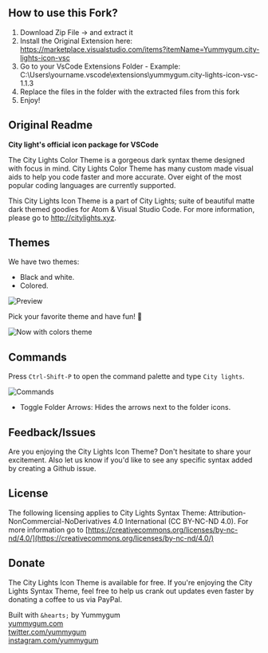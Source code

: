 ## How to use this Fork?


1. Download Zip File -> and extract it 
2. Install the Original Extension here:  https://marketplace.visualstudio.com/items?itemName=Yummygum.city-lights-icon-vsc 
3. Go to your VsCode Extensions Folder - Example: C:\Users\yourname.vscode\extensions\yummygum.city-lights-icon-vsc-1.1.3
4. Replace the files in the folder with the extracted files from this fork
5. Enjoy!








## Original Readme

**City light's official icon package for VSCode**

The City Lights Color Theme is a gorgeous dark syntax theme designed with focus in mind. City Lights Color Theme has many custom made visual aids to help you code faster and more accurate. Over eight of the most popular coding languages are currently supported.

This City Lights Icon Theme is a part of City Lights; suite of beautiful matte dark themed goodies for Atom & Visual Studio Code. For more information, please go to http://citylights.xyz.

## Themes
We have two themes:
- Black and white.
- Colored.

![Preview](https://raw.githubusercontent.com/yummygum/city-lights-icons-vsc/master/city-lights-icon-preview.gif)

Pick your favorite theme and have fun! :tada:

![Now with colors theme](/images/icon_themes.png)

## Commands
Press `Ctrl-Shift-P` to open the command palette and type `City lights`.

![Commands](/images/commands.png)

- Toggle Folder Arrows: Hides the arrows next to the folder icons.

## Feedback/Issues
Are you enjoying the City Lights Icon Theme? Don't hesitate to share your excitement. Also let us know if you'd like to see any specific syntax added by creating a Github issue. 

## License
The following licensing applies to City Lights Syntax Theme: Attribution-NonCommercial-NoDerivatives 4.0 International (CC BY-NC-ND 4.0). For more information go to [https://creativecommons.org/licenses/by-nc-nd/4.0/](https://creativecommons.org/licenses/by-nc-nd/4.0/)

## Donate
The City Lights Icon Theme is available for free. If you're enjoying the City Lights Syntax Theme, feel free to help us crank out updates even faster by donating a coffee to us via PayPal.

Built with `&hearts;` by Yummygum <br/>
[yummygum.com](https://yummygum.com) <br/>
[twitter.com/yummygum](http://twitter.com/yummygum) <br/>
[instagram.com/yummygum](https://instagram.com/yummygum) <br/>
